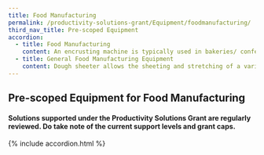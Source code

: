 ```yaml
---
title: Food Manufacturing
permalink: /productivity-solutions-grant/Equipment/foodmanufacturing/
third_nav_title: Pre-scoped Equipment
accordion:
  - title: Food Manufacturing
    content: An encrusting machine is typically used in bakeries/ confectionaries to automate the bun-filling process. The machine can take a batch of dough, inject the filling, shape the bun and lay the final product out in trays ready for delivery.It is recommended for the Encrusting machine to allow manufacturing of large products up to 180g to allow for scalability<br/><br/><a href='/productivity-solutions-grant/solutionrepo/solution47' target='_blank' style='color:#037e8a'>Encrusting Machine</a><br/><br/><br/>Rotary wok fryers significantly improve the industrial frying process by providing functions like automated heating, programmable filling of oil/water, automated stirring and cleaning. The rotary wok fryer is able to rotate and stir the food to ensure that the food is evenly cooked. Recommended min capacity of 20L to accomodate scalability<br/><br/><a href='/productivity-solutions-grant/solutionrepo/solution109' target='_blank' style='color:#037e8a'>Rotary Wok Fryer</a><br/><br/><br/>An automatic depositor portions dough, fillings or batters onto moving or stationary lines. Portions will be of consistent size no matter who operates the machine.Also known as dough portion divider, the machine is made to suit the soft dough texture. As a guide, it is recommended for the Dough Filler to allow a divided dough weight of minimum 7gm and a dough dividing capacity with minimum 5 seconds<br/><br/><a href='/productivity-solutions-grant/solutionrepo/solution305' target='_blank' style='color:#037e8a'>Automated Dough Filler/Depositor</a><br/><br/><br/>The Automatic Tray Sealer requires employees to fill plastic trays with the product (eg. meat, buns, pasta) after which, the employee will place the trays in the equipment which will then be sealed by the film-like material<br/><br/><a href='/productivity-solutions-grant/solutionrepo/solution307' target='_blank' style='color:#037e8a'>Automated Tray Sealer</a><br/><br/><br/>Commercial inkjet printers integrated into the production lines are used to stamp information directly onto the product packaging. They allow the company to print specific information to individual product packets like bar codes, product information, expiry date. It is recommended for the Inkjet Printer to be able to integrate with the production line for a smoother flow of operation<br/><br/><a href='/productivity-solutions-grant/solutionrepo/solution309' target='_blank' style='color:#037e8a'>Commercial Inkjet Printer</a><br/><br/><br/>The vacuum packaging machine is used to vacuum seal products in a plastic wrap. Products already placed in plastic wrap loaded into the vacuum chambers, the product will be vacuum sealedThe alternative to this machine is for workers to manually seal products with cling packaging, without guarantees of a strong vacuum seal. It is recommended for the equipment to have a digital interface for ease of use<br/><br/><a href='/productivity-solutions-grant/solutionrepo/solution310' target='_blank' style='color:#037e8a'>Vacuum Packing and Sealing Machine</a><br/><br/><br/>The form fill seal machine automates the packaging process. The product (e.g. noodles, flour) is placed at the top of the machine hopper. It will funnel the product into the plastic packaging and heat seal the pack. The machine allows for quick and accurate filling in a manufacturing line.It is recommended for the form fill seal machine to have a touch panel interface and integrated printer for production information so as to allow smooth operation<br/><br/><a href='/productivity-solutions-grant/solutionrepo/solution311' target='_blank' style='color:#037e8a'>Form Fill Seal Machine</a><br/><br/><br/>Automated standalone washer for pots, trays and utensils that replaces manual dishawashing. Compared to manual dishwashing, the automated washer gets the job done in less time while requiring less chemicals, energy and water<br/><br/><a href='/productivity-solutions-grant/solutionrepo/solution391' target='_blank' style='color:#037e8a'>Standalone Automated Industrial Utensil Washer</a><br/><br/><br/>Oven with revolving racks that enables a 'soft' bake because of even heat distribution. Usually used for baked products that has a soft or fluffy texture, such as cakes, muffins, rolls and buns.Able to increase product yield by reducing amount of unevenly baked or burned cakes and muffins. Ideal for bakeries.For bigger rotary ovens, it is recommended for it to come with a trolley to load<br/><br/><a href='/productivity-solutions-grant/solutionrepo/solution392' target='_blank' style='color:#037e8a'>Rotary Oven</a><br/><br/><br/>Planetary/Spiral mixer are versatile industrial mixing equipment that  can continuously produce large quantities of food products such as bread/cookie dough, cake batter, whipped toppings, icings, meringues and sauces.Available as floor-standing or tabletop model, and typically comes with interchangeable utensils such as a dough hook, mixing paddle and whisk. Ideal for companies dealing with soft food products.<br/><br/><a href='/productivity-solutions-grant/solutionrepo/solution393' target='_blank' style='color:#037e8a'>Planetary or Spiral Mixer</a><br/><br/><br/>Blast freezers chill food from cooking temperatures ~70 degrees to about -18 degrees within 240 min. Prevents growth of micro-organisms thereby improving food safety and reduces drip/water loss from freezing.Rapid freezing with blast freezer prevents formation of large ice crystals associated with normal freezers that reduces shelf life, quality and flavour of frozen food.It is recommended for the blast freezer to be able to be loaded with a trolley for ease of operation<br/><br/><a href='/productivity-solutions-grant/solutionrepo/solution395' target='_blank' style='color:#037e8a'>Blast Freezer</a><br/>
  - title: General Food Manufacturing Equipment
    content: Dough sheeter allows the sheeting and stretching of a variety of dough/products into different thickness. Examples of doughs/products include puff pastry, danish bread, croissant, pie, cookie, strudel, marzipan, pizza, fondant.The dough sheeter will allow pastry chefs to roll out dough to a specific thickness consistently in a short period of time. Grant support 80% of cost of equipment, up to $30,000 grant<br/><br/><a href='/productivity-solutions-grant/solutionrepo/solution394' target='_blank' style='color:#037e8a'>Dough Sheeter</a><br/><br/><br/>Combi oven can be programmed for convection, steam and combination cooking. Multi-functional cooking methods has a small footprint and can be used by F&B companies to cook and re-heat wide variety of food. Reduce kitchen workload as food can be cooked quickly with pre-set temperature, moisture and cooking time. Monitor browning and degree of doneness, reducing the need for repeated turning of pan-fried dishes.Grant support 80% of cost of equipment, up to $30,000 grant<br/><br/><a href='/productivity-solutions-grant/solutionrepo/solution407' target='_blank' style='color:#037e8a'>Combi Oven</a><br/>
---
```


## Pre-scoped Equipment for Food Manufacturing

#### Solutions supported under the Productivity Solutions Grant are regularly reviewed. Do take note of the current support levels and grant caps.

{% include accordion.html %}

<!-- <meta http-equiv="REFRESH" content="0;url=https://www.gobusiness.gov.sg/productivity-solutions-grant/"> -->